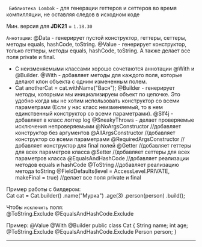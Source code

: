 
` Библиотека Lombok` - для генерации геттеров и сеттеров во время компилляции, не оставляя следов в исходном коде

Мин. версия для **JDK21** = `1.18.30`

`Аннотации`:
@Data - генерирует пустой конструктор, геттеры, сеттеры, методы equals, hashCode, toString.
@Value - генерирует конструктор, только геттеры, методы equals, hashCode, toString. А также делает все поля private и final.
  * С неизменяемыми классами хорошо сочетаются аннотации @With и @Builder.
@With - добавляет методы для каждого поля, которые делают клон объекта с одним измененным полем.
  * Cat anotherCat = cat.withName("Вася");
@Builder - генерирует методы, которыми мы инициализируем объект по цепочке. Это удобно когда мы не хотим использовать конструктор со всеми параметрами (Если у нас класс неизменяемый, то в нем единственный конструктор со всеми параметрами).
@Slf4j - добавляет в класс логгер log
@SneakyThrows - делает проверяемые исключения непроверяемыми
@NoArgsConstructor //добавляет конструктор без аргументов
@AllArgsConstructor //добавляет конструктор со всеми параметрами
@RequiredArgsConstructor //добавляет конструктор для final полей
@Getter //добавляет геттеры для всех параметров класса
@Setter //добавляет сеттеры для всех параметров класса
@EqualsAndHashCode //добавляет реализации методов equals и hashCode
@ToString //добавляет реализацию метода toString
@FieldDefaults(level = AccessLevel.PRIVATE, makeFinal = true) //делает все поля private и final

Пример работы с билдером:  
Cat cat = Cat.builder()
                .name("Мурка")
                .age(3)
                .person(person)
                .build();

Чтобы `исключить` поля:    
@ToString.Exclude
@EqualsAndHashCode.Exclude

Пример:
@Value
@With
@Builder
public class Cat {
    String name;
    int age;
    @ToString.Exclude
    @EqualsAndHashCode.Exclude
    Person person;
}

---
